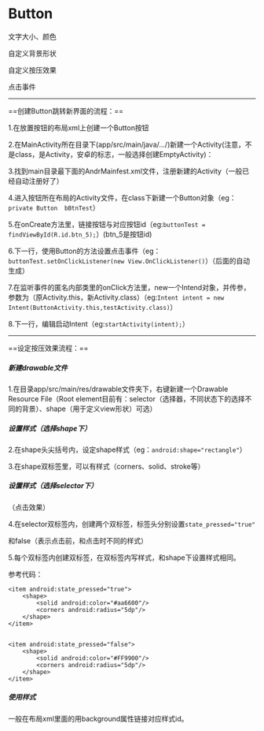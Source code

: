 # Button

文字大小、颜色

自定义背景形状

自定义按压效果

点击事件



---

==创建Button跳转新界面的流程：==

1.在放置按钮的布局xml上创建一个Button按钮

2.在MainActivity所在目录下(app/src/main/java/.../)新建一个Activity(注意，不是class，是Activity，安卓的标志，一般选择创建EmptyActivity)：<!--右键目录-New-Activity-EmptyActivity-->

3.找到main目录最下面的AndrMainfest.xml文件，注册新建的Activity（一般已经自动注册好了）

4.进入按钮所在布局的Activity文件，在class下新建一个Button对象（eg：`private Button  bBtnTest`）

5.在onCreate方法里，链接按钮与对应按钮id（eg:`buttonTest = findViewById(R.id.btn_5);`）(btn_5是按钮id)

6.下一行，使用Button的方法设置点击事件（eg：`buttonTest.setOnClickListener(new View.OnClickListener()`）（后面的自动生成）

7.在监听事件的匿名内部类里的onClick方法里，new一个Intend对象，并传参，参数为（原Activity.this，新Activity.class）（eg:`Intent intent = new Intent(ButtonActivity.this,testActivity.class)`）

8.下一行，编辑启动Intent（eg:`startActivity(intent);`）

---

==设定按压效果流程：==

 ##### 新建drawable文件

1.在目录app/src/main/res/drawable文件夹下，右键新建一个Drawable Resource File（Root element目前有：selector（选择器，不同状态下的选择不同的背景）、shape（用于定义view形状）可选）

##### 设置样式（选择shape下）

2.在shape头尖括号内，设定shape样式（eg：`android:shape="rectangle"`）

3.在shape双标签里，可以有样式（corners、solid、stroke等）



##### 设置样式（选择selector下）

（点击效果）

4.在selector双标签内，创建两个<item>双标签，标签头分别设置`state_pressed="true"`

和false（表示点击前，和点击时不同的样式）

5.每个<item>双标签内创建<shape>双标签，在<shape>双标签内写样式，和shape下设置样式相同。

参考代码：

```
<item android:state_pressed="true">
    <shape>
        <solid android:color="#aa6600"/>
        <corners android:radius="5dp"/>
    </shape>
</item>


<item android:state_pressed="false">
    <shape>
        <solid android:color="#FF9900"/>
        <corners android:radius="5dp"/>
    </shape>
</item>
```

##### 使用样式

一般在布局xml里面的用background属性链接对应样式id。

